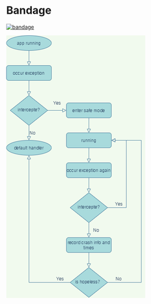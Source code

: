 # Bandage

[![bandage](https://img.shields.io/badge/bandage-2.0.2-brightgreen.svg)](https://search.maven.org/artifact/io.github.porum/bandage/2.0.2/aar)

![diagram](./media/Bandage-Diagram.png)
